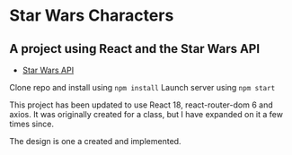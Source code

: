 # Star Wars Characters

## A project using React and the Star Wars API

* [Star Wars API](https://swapi.dev/)

Clone repo and install using `npm install`
Launch server using `npm start`

This project has been updated to use React 18, react-router-dom 6 and axios. It was originally created for a class, but I have expanded on it a few times since.

The design is one a created and implemented.
